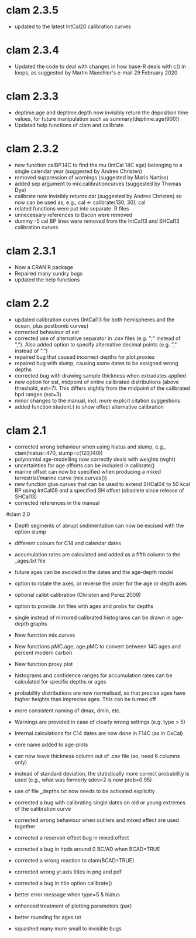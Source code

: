 # clam 2.3.5
* updated to the latest IntCal20 calibration curves

# clam 2.3.4

* Updated the code to deal with changes in how base-R deals with c() in loops, as suggested by Martin Maechler's e-mail 29 February 2020

# clam 2.3.3

* deptime.age and deptime.depth now invisibly return the deposition time values, for future manipulation such as summary(deptime.age(900))
* Updated help functions of clam and calibrate

# clam 2.3.2

* new function calBP.14C to find the mu (IntCal 14C age) belonging to a single calendar year (suggested by Andres Christen)
* removed suppression of warnings (suggested by Maris Nartiss)
* added sep argument to mix.calibrationcurves (suggested by Thomas Dye)
* calibrate now invisibly returns dat (suggested by Andres Christen) so now can be used as, e.g., cal <- calibrate(130, 30); cal
* related functions were put into separate .R files
* unnecessary references to Bacon were removed
* dummy -5 cal BP lines were removed from the IntCal13 and SHCal13 calibration curves

# clam 2.3.1

* Now a CRAN R package
* Repaired many sundry bugs
* updated the help functions

# clam 2.2

* updated calibration curves (IntCal13 for both hemispheres and the ocean, plus postbomb curves)
* corrected behaviour of est
* corrected use of alternative separator in .csv files (e.g. ";" instead of ","). Also added option to specify alternative decimal points (e.g. "," instead of ".")
* repaired bug that caused incorrect depths for plot.proxies
* repaired bug with slump, causing some dates to be assigned wrong depths
* corrected bug with drawing sample thickness when extradates applied
* new option for est, midpoint of entire calibrated distributions (above threshold, est=7). This differs slightly from the midpoint of the calibrated hpd ranges (est=3)
* minor changes to the manual, incl. more explicit citation suggestions
* added function student.t to show effect alternative calibration

# clam 2.1

* corrected wrong behaviour when using hiatus and slump, e.g., clam(hiatus=470, slump=c(120,140))
* polynomial age-modelling now correctly deals with weights (wght)
* uncertainties for age offsets can be included in calibrate()
* marine offset can now be specified when producing a mixed terrestrial/marine curve (mix.curves())
* new function glue.curves that can be used to extend SHCal04 to 50 kcal BP using IntCal09 and a specified SH offset (obsolete since release of SHCal13)
* corrected references in the manual

#clam 2.0

* Depth segments of abrupt sedimentation can now be excised with the option slump
* different colours for C14 and calendar dates
* accumulation rates are calculated and added as a fifth column to the _ages.txt file
* future ages can be avoided in the dates and the age-depth model
* option to rotate the axes, or reverse the order for the age or depth axes
* optional calibt calibration (Christen and Perez 2009)
* option to provide .txt files with ages and probs for depths
* single instead of mirrored calibrated histograms can be drawn in age-depth graphs

* New function mix.curves
* New functions pMC.age, age.pMC to convert between 14C ages and percent modern carbon
* New function proxy plot
* histograms and confidence ranges for accumulation rates can be calculated for specific depths or ages
* probability distributions are now normalised, so that precise ages have higher heights than imprecise ages. This can be turned off
* more consistent naming of dmax, dmin, etc.
* Warnings are provided in case of clearly wrong settings (e.g. type > 5)
* Internal calculations for C14 dates are now done in F14C (as in OxCal)
* core name added to age-plots
* can now leave thickness column out of .csv file (so, need 6 columns only)
* instead of standard deviation, the statistically more correct probability is used (e.g., what was formerly sdev=2 is now prob=0.95)
* use of file _depths.txt now needs to be activated explicitly
* corrected a bug with calibrating single dates on old or young extremes of the calibration curve
* corrected wrong behaviour when outliers and mixed.effect are used together
* corrected a reservoir effect bug in mixed.effect
* corrected a bug in hpds around 0 BC/AD when BCAD=TRUE
* corrected a wrong reaction to clam(BCAD=TRUE)
* corrected wrong yr.axis titles in png and pdf
* corrected a bug in title option calibrate()
* better error message when type=5 & hiatus
* enhanced treatment of plotting parameters (par)
* better rounding for ages.txt
* squashed many more small to invisible bugs
